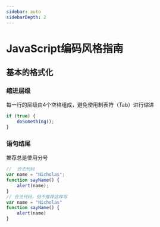 ```yaml
---
sidebar: auto
sidebarDepth: 2
---
```


# JavaScript编码风格指南

## 基本的格式化

### 缩进层级
每一行的层级由4个空格组成，避免使用制表符（Tab）进行缩进
```js
if (true) {
    doSomething();
}
```

### 语句结尾
推荐总是使用分号
```js {2,4,7,9}
//	合法代码
var name = "Nicholas";
function sayName() {
	alert(name);
}
// 合法代码，但不推荐这样写
var name = "Nicholas"
function sayName() {
	alert(name)
}
```
